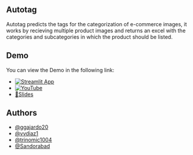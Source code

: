 ## Autotag
Autotag predicts the tags for the categorization of e-commerce images, it works by recieving multiple product images and returns an excel with the categories and subcategories in which the product should be listed.


## Demo

You can view the Demo in the following link:

- [![Streamlit App](https://static.streamlit.io/badges/streamlit_badge_black_white.svg)](https://sandorabad-front-auto-tag-scriptsapp-nfvcdg.streamlit.app/)
- [![YouTube](https://img.shields.io/badge/YouTube-%23FF0000.svg?style=for-the-badge&logo=YouTube&logoColor=white)](https://www.youtube.com/live/UgT01EQEFQw?feature=share&t=2204)
- [📄Slides](https://www.canva.com/design/DAFYzvKQBng/tbJLFMMsHrf35mV8O1-XfQ/view?utm_content=DAFYzvKQBng&utm_campaign=designshare&utm_medium=link&utm_source=publishsharelink#3)

## Authors

- [@ggajardo20](https://github.com/ggajardo20)
- [@vvdiaz1](https://github.com/vvdiaz1)
- [@trinomic1004](https://github.com/trinomic1004)
- [@Sandorabad](https://github.com/Sandorabad)

